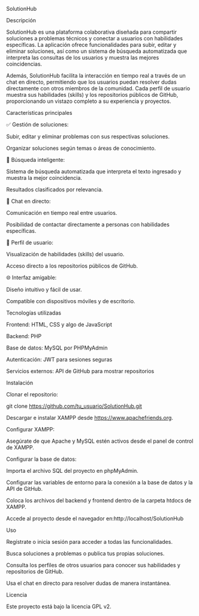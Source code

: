SolutionHub

Descripción

SolutionHub es una plataforma colaborativa diseñada para compartir soluciones a problemas técnicos y conectar a usuarios con habilidades específicas. La aplicación ofrece funcionalidades para subir, editar y eliminar soluciones, así como un sistema de búsqueda automatizada que interpreta las consultas de los usuarios y muestra las mejores coincidencias.

Además, SolutionHub facilita la interacción en tiempo real a través de un chat en directo, permitiendo que los usuarios puedan resolver dudas directamente con otros miembros de la comunidad. Cada perfil de usuario muestra sus habilidades (skills) y los repositorios públicos de GitHub, proporcionando un vistazo completo a su experiencia y proyectos.

Características principales

✅ Gestión de soluciones:

Subir, editar y eliminar problemas con sus respectivas soluciones.

Organizar soluciones según temas o áreas de conocimiento.

🔎 Búsqueda inteligente:

Sistema de búsqueda automatizada que interpreta el texto ingresado y muestra la mejor coincidencia.

Resultados clasificados por relevancia.

💬 Chat en directo:

Comunicación en tiempo real entre usuarios.

Posibilidad de contactar directamente a personas con habilidades específicas.

👤 Perfil de usuario:

Visualización de habilidades (skills) del usuario.

Acceso directo a los repositorios públicos de GitHub.

🌐 Interfaz amigable:

Diseño intuitivo y fácil de usar.

Compatible con dispositivos móviles y de escritorio.

Tecnologías utilizadas

Frontend: HTML, CSS y algo de JavaScript

Backend: PHP

Base de datos: MySQL por PHPMyAdmin

Autenticación: JWT para sesiones seguras

Servicios externos: API de GitHub para mostrar repositorios

Instalación

Clonar el repositorio:

git clone https://github.com/tu_usuario/SolutionHub.git

Descargar e instalar XAMPP desde https://www.apachefriends.org.

Configurar XAMPP:

Asegúrate de que Apache y MySQL estén activos desde el panel de control de XAMPP.

Configurar la base de datos:

Importa el archivo SQL del proyecto en phpMyAdmin.

Configurar las variables de entorno para la conexión a la base de datos y la API de GitHub.

Coloca los archivos del backend y frontend dentro de la carpeta htdocs de XAMPP.

Accede al proyecto desde el navegador en:http://localhost/SolutionHub

Uso

Regístrate o inicia sesión para acceder a todas las funcionalidades.

Busca soluciones a problemas o publica tus propias soluciones.

Consulta los perfiles de otros usuarios para conocer sus habilidades y repositorios de GitHub.

Usa el chat en directo para resolver dudas de manera instantánea.

Licencia

Este proyecto está bajo la licencia GPL v2.

